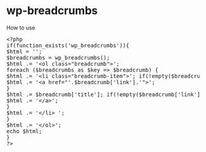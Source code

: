 # wp-breadcrumbs

How to use
<pre>
&lt;?php
if(function_exists('wp_breadcrumbs')){
$html = '';
$breadcrumbs = wp_breadcrumbs();
$html .= '&lt;ol class="breadcrumb"&gt;';
foreach ($breadcrumbs as $key =&gt; $breadcrumb) {
$html .= '&lt;li class="breadcrumb-item"&gt;'; if(!empty($breadcrumb['link'])){
$html .= '&lt;a href="'.$breadcrumb['link'].'"&gt;';
}
$html .= $breadcrumb['title']; if(!empty($breadcrumb['link'])){
$html .= '&lt;/a&gt;';
}
$html .= '&lt;/li&gt; ';
}
$html .= '&lt;/ol&gt;';
echo $html;
}
?&gt;
</pre>

